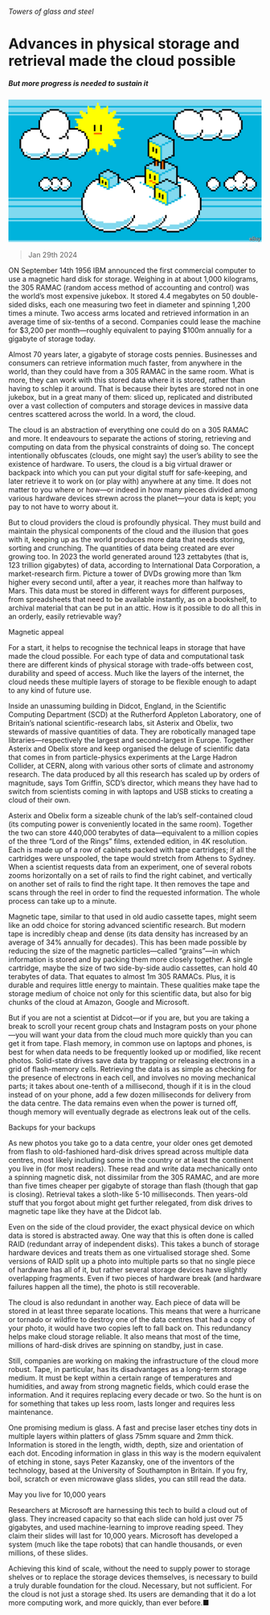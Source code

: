 ###### Towers of glass and steel

# Advances in physical storage and retrieval made the cloud possible 

##### But more progress is needed to sustain it 

![image](images/20240203_TQD002.jpg) 

> Jan 29th 2024 

ON September 14th 1956 IBM announced the first commercial computer to use a magnetic hard disk for storage. Weighing in at about 1,000 kilograms, the 305 RAMAC (random access method of accounting and control) was the world’s most expensive jukebox. It stored 4.4 megabytes on 50 double-sided disks, each one measuring two feet in diameter and spinning 1,200 times a minute. Two access arms located and retrieved information in an average time of six-tenths of a second. Companies could lease the machine for $3,200 per month—roughly equivalent to paying $100m annually for a gigabyte of storage today. 

Almost 70 years later, a gigabyte of storage costs pennies. Businesses and consumers can retrieve information much faster, from anywhere in the world, than they could have from a 305 RAMAC in the same room. What is more, they can work with this stored data where it is stored, rather than having to schlep it around. That is because their bytes are stored not in one jukebox, but in a great many of them: sliced up, replicated and distributed over a vast collection of computers and storage devices in massive data centres scattered across the world. In a word, the cloud. 

The cloud is an abstraction of everything one could do on a 305 RAMAC and more. It endeavours to separate the actions of storing, retrieving and computing on data from the physical constraints of doing so. The concept intentionally obfuscates (clouds, one might say) the user’s ability to see the existence of hardware. To users, the cloud is a big virtual drawer or backpack into which you can put your digital stuff for safe-keeping, and later retrieve it to work on (or play with) anywhere at any time. It does not matter to you where or how—or indeed in how many pieces divided among various hardware devices strewn across the planet—your data is kept; you pay to not have to worry about it.

But to cloud providers the cloud is profoundly physical. They must build and maintain the physical components of the cloud and the illusion that goes with it, keeping up as the world produces more data that needs storing, sorting and crunching. The quantities of data being created are ever growing too. In 2023 the world generated around 123 zettabytes (that is, 123 trillion gigabytes) of data, according to International Data Corporation, a market-research firm. Picture a tower of DVDs growing more than 1km higher every second until, after a year, it reaches more than halfway to Mars. This data must be stored in different ways for different purposes, from spreadsheets that need to be available instantly, as on a bookshelf, to archival material that can be put in an attic. How is it possible to do all this in an orderly, easily retrievable way?

Magnetic appeal

For a start, it helps to recognise the technical leaps in storage that have made the cloud possible. For each type of data and computational task there are different kinds of physical storage with trade-offs between cost, durability and speed of access. Much like the layers of the internet, the cloud needs these multiple layers of storage to be flexible enough to adapt to any kind of future use. 

Inside an unassuming building in Didcot, England, in the Scientific Computing Department (SCD) at the Rutherford Appleton Laboratory, one of Britain’s national scientific-research labs, sit Asterix and Obelix, two stewards of massive quantities of data. They are robotically managed tape libraries—respectively the largest and second-largest in Europe. Together Asterix and Obelix store and keep organised the deluge of scientific data that comes in from particle-physics experiments at the Large Hadron Collider, at CERN, along with various other sorts of climate and astronomy research. The data produced by all this research has scaled up by orders of magnitude, says Tom Griffin, SCD’s director, which means they have had to switch from scientists coming in with laptops and USB sticks to creating a cloud of their own. 

Asterix and Obelix form a sizeable chunk of the lab’s self-contained cloud (its computing power is conveniently located in the same room). Together the two can store 440,000 terabytes of data—equivalent to a million copies of the three “Lord of the Rings” films, extended edition, in 4K resolution. Each is made up of a row of cabinets packed with tape cartridges; if all the cartridges were unspooled, the tape would stretch from Athens to Sydney. When a scientist requests data from an experiment, one of several robots zooms horizontally on a set of rails to find the right cabinet, and vertically on another set of rails to find the right tape. It then removes the tape and scans through the reel in order to find the requested information. The whole process can take up to a minute. 

Magnetic tape, similar to that used in old audio cassette tapes, might seem like an odd choice for storing advanced scientific research. But modern tape is incredibly cheap and dense (its data density has increased by an average of 34% annually for decades). This has been made possible by reducing the size of the magnetic particles—called “grains”—in which information is stored and by packing them more closely together. A single cartridge, maybe the size of two side-by-side audio cassettes, can hold 40 terabytes of data. That equates to almost 1m 305 RAMACs. Plus, it is durable and requires little energy to maintain. These qualities make tape the storage medium of choice not only for this scientific data, but also for big chunks of the cloud at Amazon, Google and Microsoft. 

But if you are not a scientist at Didcot—or if you are, but you are taking a break to scroll your recent group chats and Instagram posts on your phone—you will want your data from the cloud much more quickly than you can get it from tape. Flash memory, in common use on laptops and phones, is best for when data needs to be frequently looked up or modified, like recent photos. Solid-state drives save data by trapping or releasing electrons in a grid of flash-memory cells. Retrieving the data is as simple as checking for the presence of electrons in each cell, and involves no moving mechanical parts; it takes about one-tenth of a millisecond, though if it is in the cloud instead of on your phone, add a few dozen milliseconds for delivery from the data centre. The data remains even when the power is turned off, though memory will eventually degrade as electrons leak out of the cells. 

Backups for your backups

As new photos you take go to a data centre, your older ones get demoted from flash to old-fashioned hard-disk drives spread across multiple data centres, most likely including some in the country or at least the continent you live in (for most readers). These read and write data mechanically onto a spinning magnetic disk, not dissimilar from the 305 RAMAC, and are more than five times cheaper per gigabyte of storage than flash (though that gap is closing). Retrieval takes a sloth-like 5-10 milliseconds. Then years-old stuff that you forgot about might get further relegated, from disk drives to magnetic tape like they have at the Didcot lab.

Even on the side of the cloud provider, the exact physical device on which data is stored is abstracted away. One way that this is often done is called RAID (redundant array of independent disks). This takes a bunch of storage hardware devices and treats them as one virtualised storage shed. Some versions of RAID split up a photo into multiple parts so that no single piece of hardware has all of it, but rather several storage devices have slightly overlapping fragments. Even if two pieces of hardware break (and hardware failures happen all the time), the photo is still recoverable.

The cloud is also redundant in another way. Each piece of data will be stored in at least three separate locations. This means that were a hurricane or tornado or wildfire to destroy one of the data centres that had a copy of your photo, it would have two copies left to fall back on. This redundancy helps make cloud storage reliable. It also means that most of the time, millions of hard-disk drives are spinning on standby, just in case.

Still, companies are working on making the infrastructure of the cloud more robust. Tape, in particular, has its disadvantages as a long-term storage medium. It must be kept within a certain range of temperatures and humidities, and away from strong magnetic fields, which could erase the information. And it requires replacing every decade or two. So the hunt is on for something that takes up less room, lasts longer and requires less maintenance.

One promising medium is glass. A fast and precise laser etches tiny dots in multiple layers within platters of glass 75mm square and 2mm thick. Information is stored in the length, width, depth, size and orientation of each dot. Encoding information in glass in this way is the modern equivalent of etching in stone, says Peter Kazansky, one of the inventors of the technology, based at the University of Southampton in Britain. If you fry, boil, scratch or even microwave glass slides, you can still read the data. 

May you live for 10,000 years

Researchers at Microsoft are harnessing this tech to build a cloud out of glass. They increased capacity so that each slide can hold just over 75 gigabytes, and used machine-learning to improve reading speed. They claim their slides will last for 10,000 years. Microsoft has developed a system (much like the tape robots) that can handle thousands, or even millions, of these slides.

Achieving this kind of scale, without the need to supply power to storage shelves or to replace the storage devices themselves, is necessary to build a truly durable foundation for the cloud. Necessary, but not sufficient. For the cloud is not just a storage shed. Its users are demanding that it do a lot more computing work, and more quickly, than ever before.■

